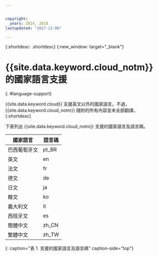 ```yaml
---


copyright:
  years: 2014, 2018
lastupdated: "2017-12-06"

---
```


{:shortdesc: .shortdesc}
{:new_window: target="_blank"}

# {{site.data.keyword.cloud_notm}} 的國家語言支援
{: #language-support}

{{site.data.keyword.cloud}} 支援英文以外的國家語言。不過，{{site.data.keyword.cloud_notm}} 隨附的所有內容並未全部翻譯。
{:shortdesc}

下表列出 {{site.data.keyword.cloud_notm}} 支援的國家語言及語言碼。

| 國家語言| 語言碼|
|----------|---------|
| 巴西葡萄牙文| pt_BR|
| 英文| en|
| 法文| fr|
| 德文| de|
| 日文| ja|
| 韓文| ko|
| 義大利文| it|
| 西班牙文| es|
| 簡體中文| zh_CN|
| 繁體中文| zh_TW|
{: caption="表 1. 支援的國家語言及語言碼" caption-side="top"}
